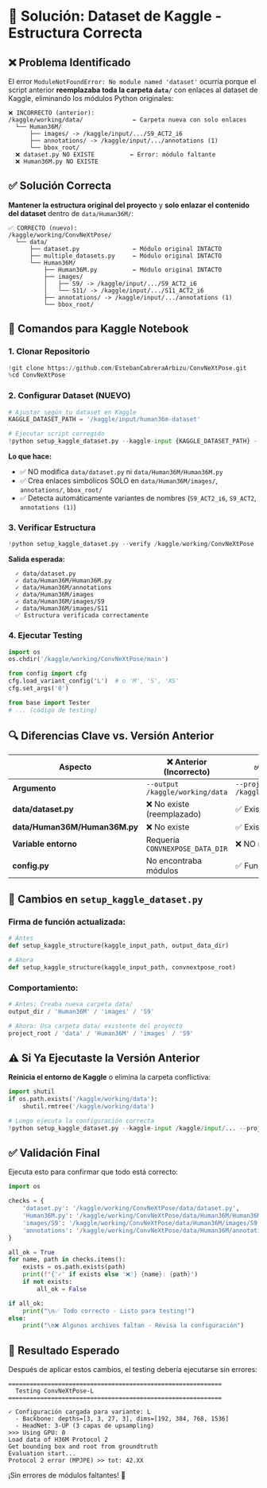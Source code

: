 # 🔧 Solución: Dataset de Kaggle - Estructura Correcta

## ❌ Problema Identificado

El error `ModuleNotFoundError: No module named 'dataset'` ocurría porque el script anterior **reemplazaba toda la carpeta `data/`** con enlaces al dataset de Kaggle, eliminando los módulos Python originales:

```
❌ INCORRECTO (anterior):
/kaggle/working/data/              ← Carpeta nueva con solo enlaces
  └── Human36M/                    
      ├── images/ -> /kaggle/input/.../S9_ACT2_i6
      ├── annotations/ -> /kaggle/input/.../annotations (1)
      └── bbox_root/
  ❌ dataset.py NO EXISTE          ← Error: módulo faltante
  ❌ Human36M.py NO EXISTE
```

## ✅ Solución Correcta

**Mantener la estructura original del proyecto** y **solo enlazar el contenido del dataset** dentro de `data/Human36M/`:

```
✅ CORRECTO (nuevo):
/kaggle/working/ConvNeXtPose/
  └── data/
      ├── dataset.py               ← Módulo original INTACTO
      ├── multiple_datasets.py     ← Módulo original INTACTO
      └── Human36M/
          ├── Human36M.py          ← Módulo original INTACTO
          ├── images/
          │   ├── S9/ -> /kaggle/input/.../S9_ACT2_i6
          │   └── S11/ -> /kaggle/input/.../S11_ACT2_i6
          ├── annotations/ -> /kaggle/input/.../annotations (1)
          └── bbox_root/
```

## 🚀 Comandos para Kaggle Notebook

### 1. Clonar Repositorio
```python
!git clone https://github.com/EstebanCabreraArbizu/ConvNeXtPose.git
%cd ConvNeXtPose
```

### 2. Configurar Dataset (NUEVO)
```python
# Ajustar según tu dataset en Kaggle
KAGGLE_DATASET_PATH = '/kaggle/input/human36m-dataset'

# Ejecutar script corregido
!python setup_kaggle_dataset.py --kaggle-input {KAGGLE_DATASET_PATH} --project-root /kaggle/working/ConvNeXtPose
```

**Lo que hace:**
- ✅ NO modifica `data/dataset.py` ni `data/Human36M/Human36M.py`
- ✅ Crea enlaces simbólicos SOLO en `data/Human36M/images/`, `annotations/`, `bbox_root/`
- ✅ Detecta automáticamente variantes de nombres (`S9_ACT2_i6`, `S9_ACT2`, `annotations (1)`)

### 3. Verificar Estructura
```python
!python setup_kaggle_dataset.py --verify /kaggle/working/ConvNeXtPose
```

**Salida esperada:**
```
  ✓ data/dataset.py
  ✓ data/Human36M/Human36M.py
  ✓ data/Human36M/annotations
  ✓ data/Human36M/images
  ✓ data/Human36M/images/S9
  ✓ data/Human36M/images/S11
  ✅ Estructura verificada correctamente
```

### 4. Ejecutar Testing
```python
import os
os.chdir('/kaggle/working/ConvNeXtPose/main')

from config import cfg
cfg.load_variant_config('L')  # o 'M', 'S', 'XS'
cfg.set_args('0')

from base import Tester
# ... (código de testing)
```

## 🔍 Diferencias Clave vs. Versión Anterior

| Aspecto | ❌ Anterior (Incorrecto) | ✅ Nuevo (Correcto) |
|---------|------------------------|---------------------|
| **Argumento** | `--output /kaggle/working/data` | `--project-root /kaggle/working/ConvNeXtPose` |
| **data/dataset.py** | ❌ No existe (reemplazado) | ✅ Existe (original) |
| **data/Human36M/Human36M.py** | ❌ No existe | ✅ Existe (original) |
| **Variable entorno** | Requería `CONVNEXPOSE_DATA_DIR` | ❌ NO necesaria |
| **config.py** | No encontraba módulos | ✅ Funciona correctamente |

## 📝 Cambios en `setup_kaggle_dataset.py`

### Firma de función actualizada:
```python
# Antes
def setup_kaggle_structure(kaggle_input_path, output_data_dir)

# Ahora
def setup_kaggle_structure(kaggle_input_path, convnextpose_root)
```

### Comportamiento:
```python
# Antes: Creaba nueva carpeta data/
output_dir / 'Human36M' / 'images' / 'S9'

# Ahora: Usa carpeta data/ existente del proyecto
project_root / 'data' / 'Human36M' / 'images' / 'S9'
```

## ⚠️ Si Ya Ejecutaste la Versión Anterior

**Reinicia el entorno de Kaggle** o elimina la carpeta conflictiva:

```python
import shutil
if os.path.exists('/kaggle/working/data'):
    shutil.rmtree('/kaggle/working/data')

# Luego ejecuta la configuración correcta
!python setup_kaggle_dataset.py --kaggle-input /kaggle/input/... --project-root /kaggle/working/ConvNeXtPose
```

## ✅ Validación Final

Ejecuta esto para confirmar que todo está correcto:

```python
import os

checks = {
    'dataset.py': '/kaggle/working/ConvNeXtPose/data/dataset.py',
    'Human36M.py': '/kaggle/working/ConvNeXtPose/data/Human36M/Human36M.py',
    'images/S9': '/kaggle/working/ConvNeXtPose/data/Human36M/images/S9',
    'annotations': '/kaggle/working/ConvNeXtPose/data/Human36M/annotations',
}

all_ok = True
for name, path in checks.items():
    exists = os.path.exists(path)
    print(f"{'✓' if exists else '❌'} {name}: {path}")
    if not exists:
        all_ok = False

if all_ok:
    print("\n✅ Todo correcto - Listo para testing!")
else:
    print("\n❌ Algunos archivos faltan - Revisa la configuración")
```

## 🎯 Resultado Esperado

Después de aplicar estos cambios, el testing debería ejecutarse sin errores:

```
============================================================
  Testing ConvNeXtPose-L
============================================================

✓ Configuración cargada para variante: L
  - Backbone: depths=[3, 3, 27, 3], dims=[192, 384, 768, 1536]
  - HeadNet: 3-UP (3 capas de upsampling)
>>> Using GPU: 0
Load data of H36M Protocol 2
Get bounding box and root from groundtruth
Evaluation start...
Protocol 2 error (MPJPE) >> tot: 42.XX
```

¡Sin errores de módulos faltantes! 🎉
